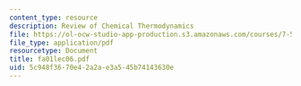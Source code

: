 ```yaml
---
content_type: resource
description: Review of Chemical Thermodynamics
file: https://ol-ocw-studio-app-production.s3.amazonaws.com/courses/7-51-graduate-biochemistry-fall-2001/5c948f3670e42a2ae3a545b74143630e_fa01lec06.pdf
file_type: application/pdf
resourcetype: Document
title: fa01lec06.pdf
uid: 5c948f36-70e4-2a2a-e3a5-45b74143630e
---
```


